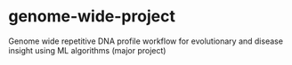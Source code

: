 # genome-wide-project
Genome wide repetitive DNA profile workflow for evolutionary and disease insight using ML algorithms (major project)

